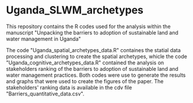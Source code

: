 # Uganda_SLWM_archetypes
This repository contains the R codes used for the analysis within the manuscript "Unpacking the barriers to adoption of sustainable land and water management in Uganda"

The code "Uganda_spatial_archetypes_data.R" containes the statial data processing and clustering to create the spatial archetypes, whicle the code "Uganda_cognitive_archetypes_data.R" contained the analysis on stakeholders ranking of the barriers to adoption of sustainable land and water management practices. Both codes were use to generate the results and graphs that were used to create the figures of the paper.
The stakeholders' ranking data is available in the cdv file "Barriers_quantitative_data.csv".
